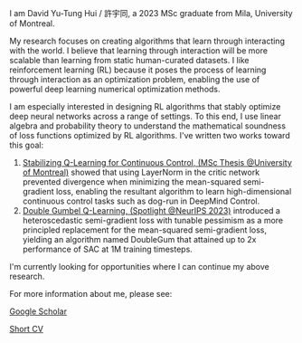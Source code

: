 I am David Yu-Tung Hui / 許宇同, a 2023 MSc graduate from Mila, University of Montreal.

My research focuses on creating algorithms that learn through interacting with the world.
I believe that learning through interaction will be more scalable than learning from static human-curated datasets.
I like reinforcement learning (RL) because it poses the process of learning through interaction as an optimization problem, enabling the use of powerful deep learning numerical optimization methods.

I am especially interested in designing RL algorithms that stably optimize deep neural networks across a range of settings.
To this end, I use linear algebra and probability theory to understand the mathematical soundness of loss functions optimized by RL algorithms.
I've written two works toward this goal:
1. [Stabilizing Q-Learning for Continuous Control, (MSc Thesis @University of Montreal)](https://papyrus.bib.umontreal.ca/xmlui/bitstream/handle/1866/32085/Hui_David_Yu-Tung_2022_memoire.pdf?sequence=2) showed that using LayerNorm in the critic network prevented divergence when minimizing the mean-squared semi-gradient loss, enabling the resultant algorithm to learn high-dimensional continuous control tasks such as dog-run in DeepMind Control.
2. [Double Gumbel Q-Learning, (Spotlight @NeurIPS 2023)](https://openreview.net/forum?id=UdaTyy0BNB) introduced a heteroscedastic semi-gradient loss with tunable pessimism as a more principled replacement for the mean-squared semi-gradient loss, yielding an algorithm named DoubleGum that attained up to 2x performance of SAC at 1M training timesteps.

I'm currently looking for opportunities where I can continue my above research.

For more information about me, please see:

[Google Scholar](https://scholar.google.com/citations?user=pXHOdMwAAAAJ&hl=en)

[Short CV](https://dyth.github.io/CV_DavidYu_TungHui.pdf)
